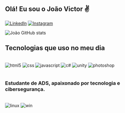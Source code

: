 ## Olá! Eu sou o João Victor ✌️

[![Linkedln](https://img.shields.io/badge/LinkedIn-0077B5?style=for-the-badge&logo=linkedin&logoColor=white)](https://www.linkedin.com/in/amorimmjoao/)
[![Instagram](https://img.shields.io/badge/Instagram-E4405F?style=for-the-badge&logo=instagram&logoColor=white)](https://www.instagram.com/_joaowp/)

![João GitHub stats](https://github-readme-stats.vercel.app/api?username=devfcll&show_icons=true&theme=synthwave)

## Tecnologias que uso no meu dia

<div style="display: inline_block"><br/>
    <img align="center" alt="html5" src=" 	https://img.shields.io/badge/HTML5-E34F26?style=for-the-badge&logo=html5&logoColor=white" />
    <img align="center" alt="css" src="https://img.shields.io/badge/CSS3-1572B6?style=for-the-badge&logo=css3&logoColor=white" />
    <img align="center" alt="javascript" src=" 	https://img.shields.io/badge/JavaScript-F7DF1E?style=for-the-badge&logo=javascript&logoColor=black" />
    <img align="center" alt="c#" src="https://img.shields.io/badge/C%23-239120?style=for-the-badge&logo=c-sharp&logoColor=white" />
    <img align="center" alt="unity" src="https://img.shields.io/badge/Unity-100000?style=for-the-badge&logo=unity&logoColor=white" />
    <img align="center" alt="photoshop" src="https://img.shields.io/badge/Adobe%20Photoshop-31A8FF?style=for-the-badge&logo=Adobe%20Photoshop&logoColor=black" />
</div>
<br/>

### Estudante de ADS, apaixonado por tecnologia e cibersegurança.

<br/>
<div style="display: inline_block">
    <img align="center" alt="linux" src=" https://img.shields.io/badge/Linux-FCC624?style=for-the-badge&logo=linux&logoColor=black" />
    <img align="center" alt="win" src=" https://img.shields.io/badge/Windows-0078D6?style=for-the-badge&logo=windows&logoColor=white" />
